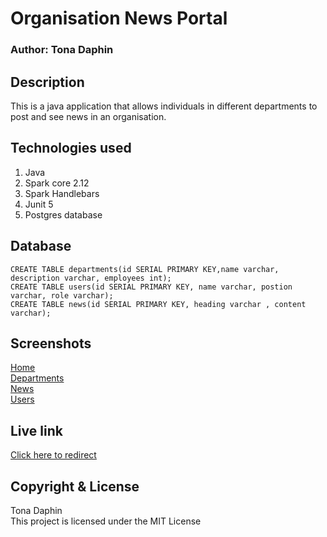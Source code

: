 # Organisation News Portal
### Author: Tona Daphin
## Description
This is a java application that allows individuals in different departments to post and see news in an organisation.

## Technologies used

1. Java 
2. Spark core 2.12
4. Spark Handlebars
5. Junit 5
6. Postgres database

## Database

    CREATE TABLE departments(id SERIAL PRIMARY KEY,name varchar, description varchar, employees int);
    CREATE TABLE users(id SERIAL PRIMARY KEY, name varchar, postion varchar, role varchar);
    CREATE TABLE news(id SERIAL PRIMARY KEY, heading varchar , content varchar);
  
## Screenshots

[Home](src/1.png)<br>
[Departments](src/2.png)<br>
[News](src/3.png)<br>
[Users](src/4.png)<br>

## Live link

[Click here to redirect](https://github.com/TonaDaphin/Organization-news-portal)


## Copyright & License

Tona Daphin <br>
This project is licensed under the MIT License 

